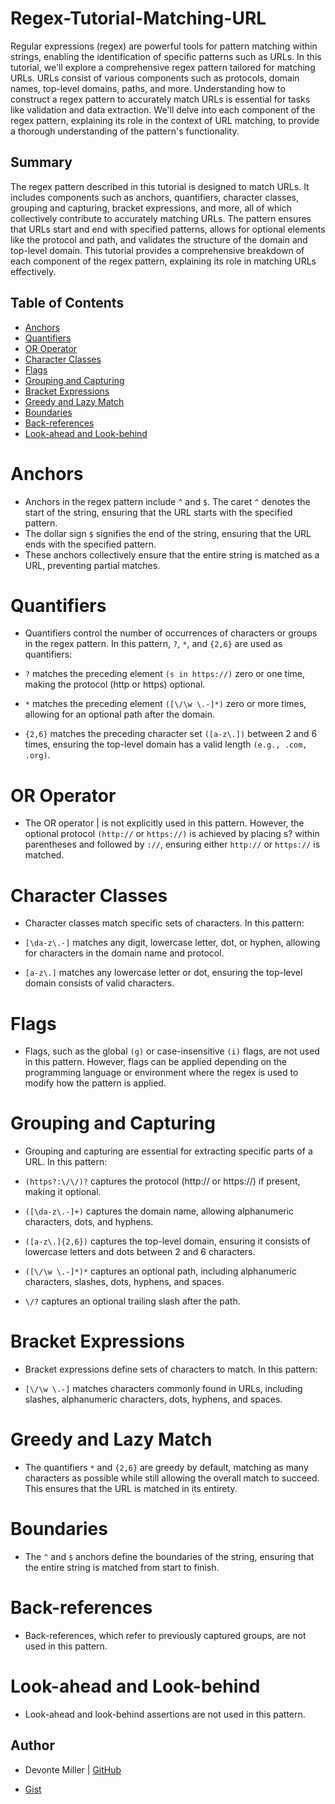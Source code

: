 # Regex-Tutorial-Matching-URL

Regular expressions (regex) are powerful tools for pattern matching within strings, enabling the identification of specific patterns such as URLs. In this tutorial, we'll explore a comprehensive regex pattern tailored for matching URLs. URLs consist of various components such as protocols, domain names, top-level domains, paths, and more. Understanding how to construct a regex pattern to accurately match URLs is essential for tasks like validation and data extraction. We'll delve into each component of the regex pattern, explaining its role in the context of URL matching, to provide a thorough understanding of the pattern's functionality.

## Summary

The regex pattern described in this tutorial is designed to match URLs. It includes components such as anchors, quantifiers, character classes, grouping and capturing, bracket expressions, and more, all of which collectively contribute to accurately matching URLs. The pattern ensures that URLs start and end with specified patterns, allows for optional elements like the protocol and path, and validates the structure of the domain and top-level domain. This tutorial provides a comprehensive breakdown of each component of the regex pattern, explaining its role in matching URLs effectively.

## Table of Contents

- [Anchors](#anchors)
- [Quantifiers](#quantifiers)
- [OR Operator](#or-operator)
- [Character Classes](#character-classes)
- [Flags](#flags)
- [Grouping and Capturing](#grouping-and-capturing)
- [Bracket Expressions](#bracket-expressions)
- [Greedy and Lazy Match](#greedy-and-lazy-match)
- [Boundaries](#boxundaries)
- [Back-references](#back-references)
- [Look-ahead and Look-behind](#look-ahead-and-look-behind)

# Anchors
- Anchors in the regex pattern include `^` and `$`. The caret `^` denotes the start of the string, ensuring that the URL starts with the specified pattern. 
- The dollar sign `$` signifies the end of the string, ensuring that the URL ends with the specified pattern. 
- These anchors collectively ensure that the entire string is matched as a URL, preventing partial matches.

# Quantifiers
- Quantifiers control the number of occurrences of characters or groups in the regex pattern. In this pattern, `?`, `*`, and `{2,6}` are used as quantifiers:

- `?` matches the preceding element `(s in https://)` zero or one time, making the protocol (http or https) optional.
- `*` matches the preceding element `([\/\w \.-]*)` zero or more times, allowing for an optional path after the domain.
- `{2,6}` matches the preceding character set `([a-z\.])` between 2 and 6 times, ensuring the top-level domain has a valid length `(e.g., .com, .org)`.

# OR Operator
- The OR operator | is not explicitly used in this pattern. However, the optional protocol `(http://` or `https://)` is achieved by placing s? within parentheses and followed by `://`, ensuring either `http://` or `https://` is matched.

# Character Classes
- Character classes match specific sets of characters. In this pattern:

- `[\da-z\.-]` matches any digit, lowercase letter, dot, or hyphen, allowing for characters in the domain name and protocol.
- `[a-z\.]` matches any lowercase letter or dot, ensuring the top-level domain consists of valid characters.

# Flags
- Flags, such as the global `(g)` or case-insensitive `(i)` flags, are not used in this pattern. However, flags can be applied depending on the programming language or environment where the regex is used to modify how the pattern is applied.

# Grouping and Capturing
- Grouping and capturing are essential for extracting specific parts of a URL. In this pattern:

- `(https?:\/\/)?` captures the protocol (http:// or https://) if present, making it optional.
- `([\da-z\.-]+)` captures the domain name, allowing alphanumeric characters, dots, and hyphens.
- `([a-z\.]{2,6})` captures the top-level domain, ensuring it consists of lowercase letters and dots between 2 and 6 characters.
- `([\/\w \.-]*)*` captures an optional path, including alphanumeric characters, slashes, dots, hyphens, and spaces.
- `\/?` captures an optional trailing slash after the path.

# Bracket Expressions
- Bracket expressions define sets of characters to match. In this pattern:

- `[\/\w \.-]` matches characters commonly found in URLs, including slashes, alphanumeric characters, dots, hyphens, and spaces.

# Greedy and Lazy Match
- The quantifiers `*` and `{2,6}` are greedy by default, matching as many characters as possible while still allowing the overall match to succeed. This ensures that the URL is matched in its entirety.

# Boundaries
- The `^` and `$` anchors define the boundaries of the string, ensuring that the entire string is matched from start to finish.

# Back-references
- Back-references, which refer to previously captured groups, are not used in this pattern.

# Look-ahead and Look-behind
- Look-ahead and look-behind assertions are not used in this pattern.


## Author
- Devonte Miller | [GitHub](https://github.com/vonmilly)

- [Gist](https://)


